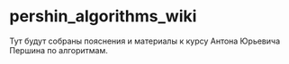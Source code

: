 # pershin_algorithms_wiki
Тут будут собраны пояснения и материалы к курсу Антона Юрьевича Першина по алгоритмам.
